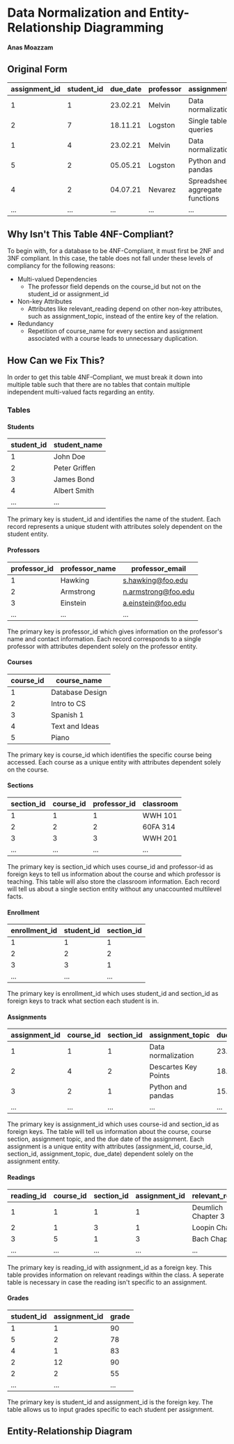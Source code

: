 # Data Normalization and Entity-Relationship Diagramming
#### Anas Moazzam

## Original Form
| assignment_id | student_id | due_date | professor | assignment_topic                | classroom | grade | relevant_reading    | professor_email   |
| :------------ | :--------- | :------- | :-------- | :------------------------------ | :-------- | :---- | :------------------ | :---------------- |
| 1             | 1          | 23.02.21 | Melvin    | Data normalization              | WWH 101   | 80    | Deumlich Chapter 3  | l.melvin@foo.edu  |
| 2             | 7          | 18.11.21 | Logston   | Single table queries            | 60FA 314  | 25    | Dümmlers Chapter 11 | e.logston@foo.edu |
| 1             | 4          | 23.02.21 | Melvin    | Data normalization              | WWH 101   | 75    | Deumlich Chapter 3  | l.melvin@foo.edu  |
| 5             | 2          | 05.05.21 | Logston   | Python and pandas               | 60FA 314  | 92    | Dümmlers Chapter 14 | e.logston@foo.edu |
| 4             | 2          | 04.07.21 | Nevarez   | Spreadsheet aggregate functions | WWH 201   | 65    | Zehnder Page 87     | i.nevarez@foo.edu |
| ...           | ...        | ...      | ...       | ...                             | ...       | ...   | ...                 | ...               |

 ## Why Isn't This Table 4NF-Compliant?
To begin with, for a database to be 4NF-Compliant, it must first be 2NF and 3NF compliant. In this case, the table does not fall under these levels of compliancy for the following reasons:

- Multi-valued Dependencies
  - The professor field depends on the course_id but not on the student_id or assignment_id
- Non-key Attributes
  - Attributes like relevant_reading depend on other non-key attributes, such as assignment_topic, instead of the entire key of the relation.
- Redundancy
  - Repetition of course_name for every section and assignment associated with a course leads to unnecessary duplication.

## How Can we Fix This?
In order to get this table 4NF-Compliant, we must break it down into multiple table such that there are no tables that contain multiple independent multi-valued facts regarding an entity.

### Tables

#### Students
| student_id | student_name  |
|------------|---------------|
| 1          | John Doe      |
| 2          | Peter Griffen |
| 3          | James Bond    |
| 4          | Albert Smith  |
| ...        | ...           |

The primary key is student_id and identifies the name of the student. Each record represents a unique student with attributes solely dependent on the student entity.

#### Professors
| professor_id | professor_name | professor_email    |
|--------------|----------------|--------------------|
| 1            | Hawking         | s.hawking@foo.edu   |
| 2            | Armstrong       | n.armstrong@foo.edu  |
| 3            | Einstein        | a.einstein@foo.edu  |
| ...          | ...             | ...                |

The primary key is professor_id which gives information on the professor's name and contact information. Each record corresponds to a single professor with attributes dependent solely on the professor entity. 

#### Courses
| course_id | course_name     |
|-----------|-----------------|
| 1         | Database Design |
| 2         | Intro to CS |
| 3         | Spanish 1     |
| 4         | Text and Ideas          |
| 5         | Piano     |

The primary key is course_id which identifies the specific course being accessed. Each course as a unique entity with attributes dependent solely on the course.

#### Sections
| section_id | course_id | professor_id | classroom  |
|------------|-----------|--------------|------------|
| 1          | 1         | 1            | WWH 101    |
| 2          | 2         | 2            | 60FA 314   |
| 3          | 3         | 3            | WWH 201    |
| ...        | ...       | ...          | ...        |

The primary key is section_id which uses course_id and professor-id as foreign keys to tell us information about the course and which professor is teaching. This table will also store the classroom information. Each record will tell us about a single section entity without any unaccounted multilevel facts.

#### Enrollment
| enrollment_id | student_id | section_id |
|---------------|------------|------------|
| 1             | 1          | 1          |
| 2             | 2          | 2          |
| 3             | 3          | 1          |
| ...           | ...        | ...        |

The primary key is enrollment_id which uses student_id and section_id as foreign keys to track what section each student is in.


#### Assignments

| assignment_id | course_id | section_id | assignment_topic   | due_date |
|---------------|-----------|------------|--------------------|----------|
| 1             | 1         | 1          | Data normalization | 23.02.21 |
| 2             | 4         | 2          | Descartes Key Points | 18.11.21 |
| 3             | 2         | 1          | Python and pandas  | 15.03.21 |
| ...           | ...       | ...        | ...                | ...      |

The primary key is assignment_id which uses course-id and section_id as foreign keys. The table will tell us information about the course, course section, assignment topic, and the due date of the assignment. Each assignment is a unique entity with attributes (assignment_id, course_id, section_id, assignment_topic, due_date) dependent solely on the assignment entity.

#### Readings

| reading_id | course_id | section_id | assignment_id | relevant_reading   |
|------------|-----------|------------|---------------|--------------------|
| 1          | 1         | 1          | 1             | Deumlich Chapter 3 |
| 2          | 1         | 3          | 1             | Loopin Chapter 3 |
| 3          | 5         | 1          | 3             | Bach Chapter 14 |
| ...        | ...       | ...        | ...           | ...                |

The primary key is reading_id with assignment_id as a foreign key. This table provides information on relevant readings within the class. A seperate table is necessary in case the reading isn't specific to an assignment.

#### Grades

| student_id | assignment_id | grade |
|------------|---------------|-------|
| 1          | 1             | 90    |
| 5          | 2             | 78    |
| 4          | 1             | 83    |
| 2          | 12             | 90    |
| 2          | 2             | 55    |
| ...        | ...           | ...   |

The primary key is student_id and assignment_id is the foreign key. The table allows us to input grades specific to each student per assignment.

## Entity-Relationship Diagram